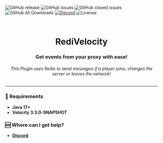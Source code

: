![GitHub release](https://img.shields.io/github/release/byPixelTV/RediVelocity?style=for-the-badge)
![GitHub issues](https://img.shields.io/github/issues-raw/byPixelTV/RediVelocity?style=for-the-badge)
![GitHub closed issues](https://img.shields.io/github/issues-closed-raw/byPixelTV/RediVelocity.svg?style=for-the-badge)
![GitHub All Downloads](https://img.shields.io/github/downloads/byPixelTV/RediVelocity/total?style=for-the-badge)
[![Discord](https://img.shields.io/discord/425192525091831808.svg?style=for-the-badge)](https://bypixeltv.de)
![License](https://img.shields.io/github/license/byPixelTV/RediVelocity?style=for-the-badge)



<br />

[//]: # (<- Header ->)
<h1 align="center">RediVelocity</h1>

<h3 align="center">Get events from your proxy with ease!</h3>
<h6 align="center">This Plugin uses Redis to send messages if a player joins, changes the server or leaves the network!</h6>
<hr>

### 📑 Requirements

* **Java 17+**
* **Velocity 3.3.0-SNAPSHOT**

### 🆘 Where can I get help?

* **[Discord](https://bypixeltv.de)**
